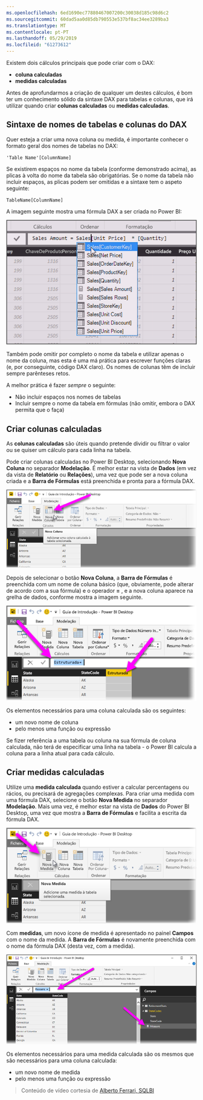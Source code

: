 ```yaml
---
ms.openlocfilehash: 6ed1690ec77880467007200c30038d185c98d6c2
ms.sourcegitcommit: 60dad5aa0d85db790553e537bf8ac34ee3289ba3
ms.translationtype: MT
ms.contentlocale: pt-PT
ms.lasthandoff: 05/29/2019
ms.locfileid: "61273612"
---
```

Existem dois cálculos principais que pode criar com o DAX:

* **coluna calculadas**
* **medidas calculadas**

Antes de aprofundarmos a criação de qualquer um destes cálculos, é bom ter um conhecimento sólido da sintaxe DAX para tabelas e colunas, que irá utilizar quando criar **colunas calculadas** ou **medidas calculadas**.

## <a name="dax-table-and-column-name-syntax"></a>Sintaxe de nomes de tabelas e colunas do DAX
Quer esteja a criar uma nova coluna ou medida, é importante conhecer o formato geral dos nomes de tabelas no DAX:

    'Table Name'[ColumnName]

Se existirem espaços no nome da tabela (conforme demonstrado acima), as plicas à volta do nome da tabela são obrigatórias. Se o nome da tabela não incluir espaços, as plicas podem ser omitidas e a sintaxe tem o aspeto seguinte:

    TableName[ColumnName]

A imagem seguinte mostra uma fórmula DAX a ser criada no Power BI:

![](media/7-2-dax-calculation-types/dax-calc-types_1.png)

Também pode omitir por completo o nome da tabela e utilizar apenas o nome da coluna, mas esta é uma má prática para escrever funções claras (e, por conseguinte, código DAX claro). Os nomes de colunas têm de incluir sempre parênteses retos.

A melhor prática é fazer *sempre* o seguinte:

* Não incluir espaços nos nomes de tabelas
* Incluir sempre o nome da tabela em fórmulas (não omitir, embora o DAX permita que o faça)

## <a name="creating-calculated-columns"></a>Criar colunas calculadas
As **colunas calculadas** são úteis quando pretende dividir ou filtrar o valor ou se quiser um cálculo para cada linha na tabela.

Pode criar colunas calculadas no Power BI Desktop, selecionando **Nova Coluna** no separador **Modelação**. É melhor estar na vista de **Dados** (em vez da vista de **Relatório** ou **Relações**), uma vez que pode ser a nova coluna criada e a **Barra de Fórmulas** está preenchida e pronta para a fórmula DAX.

![](media/7-2-dax-calculation-types/dax-calc-types_2a.png)

Depois de selecionar o botão **Nova Coluna**, a **Barra de Fórmulas** é preenchida com um nome de coluna básico (que, obviamente, pode alterar de acordo com a sua fórmula) e o operador **=** , e a nova coluna aparece na grelha de dados, conforme mostra a imagem seguinte.

![](media/7-2-dax-calculation-types/dax-calc-types_3.png)

Os elementos necessários para uma coluna calculada são os seguintes:

* um novo nome de coluna
* pelo menos uma função ou expressão

Se fizer referência a uma tabela ou coluna na sua fórmula de coluna calculada, não terá de especificar uma linha na tabela - o Power BI calcula a coluna para a linha atual para cada cálculo.

## <a name="creating-calculated-measures"></a>Criar medidas calculadas
Utilize uma **medida calculada** quando estiver a calcular percentagens ou rácios, ou precisará de agregações complexas. Para criar uma medida com uma fórmula DAX, selecione o botão **Nova Medida** no separador **Modelação**. Mais uma vez, é melhor estar na vista de **Dados** do Power BI Desktop, uma vez que mostra a **Barra de Fórmulas** e facilita a escrita da fórmula DAX.

![](media/7-2-dax-calculation-types/dax-calc-types_4.png)

Com **medidas**, um novo ícone de medida é apresentado no painel **Campos** com o nome da medida. A **Barra de Fórmulas** é novamente preenchida com o nome da fórmula DAX (desta vez, com a medida).

![](media/7-2-dax-calculation-types/dax-calc-types_5.png)

Os elementos necessários para uma medida calculada são os mesmos que são necessários para uma coluna calculada:

* um novo nome de medida
* pelo menos uma função ou expressão

> Conteúdo de vídeo cortesia de [Alberto Ferrari, SQLBI](http://www.sqlbi.com/learning-dax)
> 
> 

